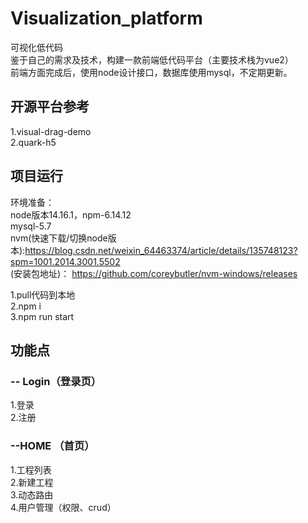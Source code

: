 # Visualization_platform
可视化低代码  
鉴于自己的需求及技术，构建一款前端低代码平台（主要技术栈为vue2）  
前端方面完成后，使用node设计接口，数据库使用mysql，不定期更新。
## 开源平台参考
1.visual-drag-demo  
2.quark-h5
## 项目运行  
环境准备：  
node版本14.16.1，npm-6.14.12  
mysql-5.7  
nvm(快速下载/切换node版本):https://blog.csdn.net/weixin_64463374/article/details/135748123?spm=1001.2014.3001.5502  
(安装包地址)： https://github.com/coreybutler/nvm-windows/releases  
  
1.pull代码到本地  
2.npm i  
3.npm run start
## 功能点
### -- Login（登录页）
1.登录  
2.注册  
### --HOME （首页）
1.工程列表  
2.新建工程  
3.动态路由  
4.用户管理（权限、crud）
